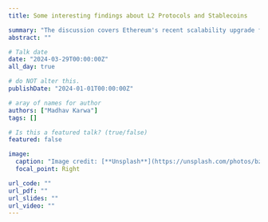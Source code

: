 ```yaml
---
title: Some interesting findings about L2 Protocols and Stablecoins

summary: "The discussion covers Ethereum's recent scalability upgrade facilitating L2 solutions integration and examines empirical methods to identify reasons for failures in stablecoins."
abstract: ""

# Talk date
date: "2024-03-29T00:00:00Z"
all_day: true

# do NOT alter this.
publishDate: "2024-01-01T00:00:00Z"

# aray of names for author
authors: ["Madhav Karwa"]
tags: []

# Is this a featured talk? (true/false)
featured: false

image:
  caption: "Image credit: [**Unsplash**](https://unsplash.com/photos/bzdhc5b3Bxs)"
  focal_point: Right

url_code: ""
url_pdf: ""
url_slides: ""
url_video: ""
---
```

